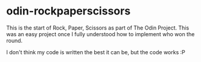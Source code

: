 # odin-rockpaperscissors

This is the start of Rock, Paper, Scissors as part of The Odin Project. This was an easy project once I fully understood how to implement who won the round.

I don't think my code is written the best it can be, but the code works :P
